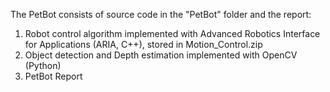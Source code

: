 The PetBot consists of source code in the "PetBot" folder and the report:
1. Robot control algorithm implemented with Advanced Robotics Interface for Applications (ARIA, C++), stored in     Motion_Control.zip
2. Object detection and Depth estimation implemented with OpenCV (Python)
3. PetBot Report
